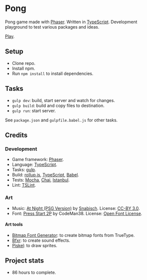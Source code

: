 # Pong

Pong game made with [Phaser](http://phaser.io/). Written in [TypeScript](https://www.typescriptlang.org/). Development playground to test various packages and ideas.

[Play](https://nunof07.github.io/phaser-pong/dist).

## Setup

- Clone repo.
- Install npm.
- Run `npm install` to install dependencies.

## Tasks

- `gulp dev`: build, start server and watch for changes.
- `gulp build`: build and copy files to destination.
- `gulp run`: start server.

See `package.json` and `gulpfile.babel.js` for other tasks.

## Credits

### Development

- Game framework: [Phaser](http://phaser.io/).
- Language: [TypeScript](http://www.typescriptlang.org/).
- Tasks: [gulp](https://gulpjs.com/).
- Build: [rollup.js](https://rollupjs.org/), [TypeScript](http://www.typescriptlang.org/), [Babel](https://babeljs.io/).
- Tests: [Mocha](https://mochajs.org), [Chai](http://chaijs.com/), [Istanbul](https://istanbul.js.org/).
- Lint: [TSLint](https://palantir.github.io/tslint/).

### Art

- Music: [At Night (PSG Version)](https://opengameart.org/content/at-night-psg-version-0) by [Snabisch](https://www.facebook.com/SnabischCreator?ref=bookmarks). License: [CC-BY 3.0](https://creativecommons.org/licenses/by/3.0/).
- Font: [Press Start 2P](https://fonts.google.com/specimen/Press+Start+2P) by CodeMan38. License: [Open Font License](http://scripts.sil.org/cms/scripts/page.php?site_id=nrsi&id=OFL_web).

#### Art tools

- [Bitmap Font Generator](http://www.angelcode.com/products/bmfont/): to create bitmap fonts from TrueType.
- [Bfxr](http://www.bfxr.net/): to create sound effects.
- [Piskel](http://www.piskelapp.com/): to draw sprites.

## Project stats

- 86 hours to complete.

